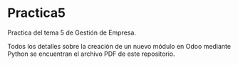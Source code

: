 # Practica5

Practica del tema 5 de Gestión de Empresa.

Todos los detalles sobre la creación de un nuevo módulo en Odoo mediante Python se encuentran el archivo PDF de este repositorio.

